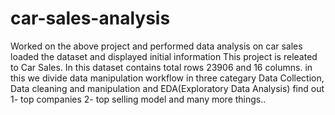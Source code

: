 # car-sales-analysis
Worked on the above project and performed data analysis on car sales 
loaded the dataset and displayed initial information 
This project is releated to Car Sales. In this dataset contains total rows 23906 and 16 columns.
in this we divide data manipulation workflow in three categary Data Collection, Data cleaning and manipulation and EDA(Exploratory Data Analysis)
find out 
1- top companies
2- top selling model 
and many more things..
